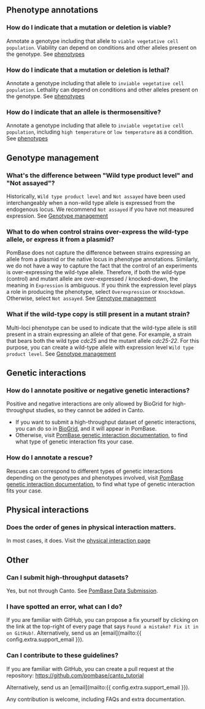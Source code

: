
## Phenotype annotations

### How do I indicate that a mutation or deletion is viable?

Annotate a genotype including that allele to `viable vegetative cell population`. Viability can depend on conditions and other alleles present on the genotype. See [phenotypes](./phenotypes.md)

### How do I indicate that a mutation or deletion is lethal?

Annotate a genotype including that allele to `inviable vegetative cell population`. Lethality can depend on conditions and other alleles present on the genotype. See [phenotypes](./phenotypes.md)

### How do I indicate that an allele is thermosensitive?

Annotate a genotype including that allele to `inviable vegetative cell population`, including `high temperature` or `low temperature` as a condition. See [phenotypes](./phenotypes.md)

## Genotype management

### What's the difference between "Wild type product level" and "Not assayed"?

Historically, `Wild type product level` and `Not assayed` have been used interchangeably when a non-wild type allele is expressed from the endogenous locus. We recommend `Not assayed` if you have not measured expression. See [Genotype management](./genotype_management.md)

### What to do when control strains over-express the wild-type allele, or express it from a plasmid?

PomBase does not capture the difference between strains expressing an allele from a plasmid or the native locus in phenotype annotations.  Similarly, we do not have a way to capture the fact that the control of an experiments is over-expressing the wild-type allele. Therefore, if both the wild-type (control) and mutant allele are over-expressed / knocked-down, the meaning in `Expression` is ambiguous. If you think the expression level plays a role in producing the phenotype, select `Overexpression` or `Knockdown`. Otherwise, select `Not assayed`. See [Genotype management](./genotype_management.md)

### What if the wild-type copy is still present in a mutant strain?

Multi-loci phenotype can be used to indicate that the wild-type allele is still present in a strain expressing an allele of that gene. For example, a strain that bears both the wild type _cdc25_ and the mutant allele _cdc25-22_. For this purpose, you can create a wild-type allele with expression level `Wild type product level`. See [Genotype management](./genotype_management.md)

## Genetic interactions

### How do I annotate positive or negative genetic interactions?

Positive and negative interactions are only allowed by BioGrid for high-throughput studies, so they cannot be added in Canto.
* If you want to submit a high-throughput dataset of genetic interactions, you can do so in [BioGrid](https://wiki.thebiogrid.org/doku.php/contribute), and it will appear in PomBase.
* Otherwise, visit [PomBase genetic interaction documentation](https://www.pombase.org/documentation/genetic-and-physical-interactions), to find what type of genetic interaction fits your case.

### How do I annotate a rescue?

Rescues can correspond to different types of genetic interactions depending on the genotypes and phenotypes involved, visit [PomBase genetic interaction documentation](https://www.pombase.org/documentation/genetic-and-physical-interactions), to find what type of genetic interaction fits your case.

## Physical interactions

### Does the order of genes in physical interaction matters.

In most cases, it does. Visit the [physical interaction page](./physical_interaction.md)

## Other

### Can I submit high-throughput datasets?

Yes, but not through Canto. See [PomBase Data Submission](https://www.pombase.org/submit-data).

### I have spotted an error, what can I do?

If you are familiar with GitHub, you can propose a fix yourself by clicking on the link at the top-right of
every page that says `Found a mistake? Fix it in on GitHub!`. Alternatively, send us an [email](mailto:{{ config.extra.support_email }}).

### Can I contribute to these guidelines?

If you are familiar with GitHub, you can create a pull request at the repository: https://github.com/pombase/canto_tutorial

Alternatively, send us an [email](mailto:{{ config.extra.support_email }}).

Any contribution is welcome, including FAQs and extra documentation.
